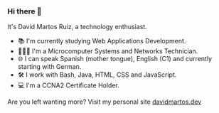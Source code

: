 ### Hi there 👋

It's David Martos Ruiz, a technology enthusiast.

- 📚 I'm currently studying Web Applications Development.
- 👨🏻‍💻 I'm a Microcomputer Systems and Networks Technician.
- 🌐 I can speak Spanish (mother tongue), English (C1) and currently starting with German.
- 🛠 I work with Bash, Java, HTML, CSS and JavaScript.
- 💻 I'm a CCNA2 Certificate Holder.

Are you left wanting more? Visit my personal site <a href="https://davidmartos.dev">davidmartos.dev</a>

<!--
**davidmartosruiz/davidmartosruiz** is a ✨ _special_ ✨ repository because its `README.md` (this file) appears on your GitHub profile.

Here are some ideas to get you started:

- 🔭 I’m currently working on ...
- 🌱 I’m currently learning ...
- 👯 I’m looking to collaborate on ...
- 🤔 I’m looking for help with ...
- 💬 Ask me about ...
- 📫 How to reach me: ...
- 😄 Pronouns: ...
- ⚡ Fun fact: ...
-->
